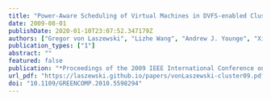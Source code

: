```yaml
---
title: "Power-Aware Scheduling of Virtual Machines in DVFS-enabled Clusters"
date: 2009-08-01
publishDate: 2020-01-10T23:07:52.347179Z
authors: ["Gregor von Laszewski", "Lizhe Wang", "Andrew J. Younge", "Xi He"]
publication_types: ["1"]
abstract: ""
featured: false
publication: "*Proceedings of the 2009 IEEE International Conference on Cluster Computing (Cluster 2009)*"
url_pdf: "https://laszewski.github.io/papers/vonLaszewski-cluster09.pdf"
doi: "10.1109/GREENCOMP.2010.5598294"
---
```


